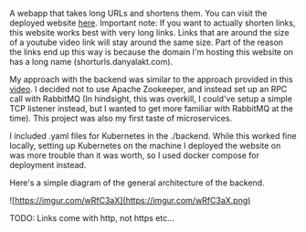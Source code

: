 A webapp that takes long URLs and shortens them. You can visit the deployed website [here](https://shorturls.danyalakt.com/).
Important note: If you want to actually shorten links, this website works best with very long links. Links that are around the
size of a youtube video link will stay around the same size. Part of the reason the links end up this way is because the domain
I'm hosting this website on has a long name (shorturls.danyalakt.com).

My approach with the backend was similar to the approach provided in this [video](https://www.youtube.com/watch?v=JQDHz72OA3c&ab_channel=TechDummiesNarendraL). I decided not to use Apache Zookeeper, and instead set up an RPC call with 
RabbitMQ (In hindsight, this was overkill, I could've setup a simple TCP listener instead, but I wanted to get more familiar with RabbitMQ at the time). This project was also my first taste of microservices.

I included .yaml files for Kubernetes in the ./backend. While this worked fine locally, setting up Kubernetes on the machine I deployed the website on was more trouble than it was worth, so I used docker compose for deployment instead.

Here's a simple diagram of the general architecture of the backend.


![https://imgur.com/wRfC3aX](https://imgur.com/wRfC3aX.png)


TODO: Links come with http, not https
etc...
